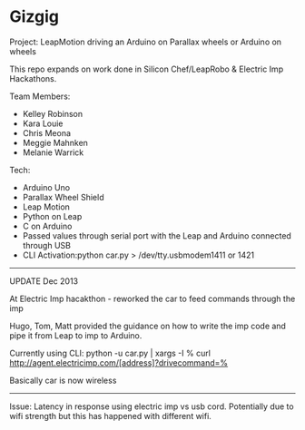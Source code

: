 Gizgig
=====

Project: LeapMotion driving an Arduino on Parallax wheels or Arduino on wheels

This repo expands on work done in Silicon Chef/LeapRobo & Electric Imp Hackathons.



Team Members:

* Kelley Robinson
* Kara Louie
* Chris Meona
* Meggie Mahnken
* Melanie Warrick

Tech:

* Arduino Uno
* Parallax Wheel Shield
* Leap Motion
* Python on Leap
* C on Arduino
* Passed values through serial port with the Leap and Arduino connected through USB
* CLI Activation:python car.py > /dev/tty.usbmodem1411 or 1421

************************
UPDATE Dec 2013

At Electric Imp hacakthon - reworked the car to feed commands through the imp

Hugo, Tom, Matt provided the guidance on how to write the imp code and pipe it from Leap to imp to Arduino.

Currently using CLI: python -u car.py | xargs -I % curl http://agent.electricimp.com/[address]?drivecommand=%

Basically car is now wireless

************************
Issue:
Latency in response using electric imp vs usb cord. Potentially due to wifi strength but this has happened with different wifi.
